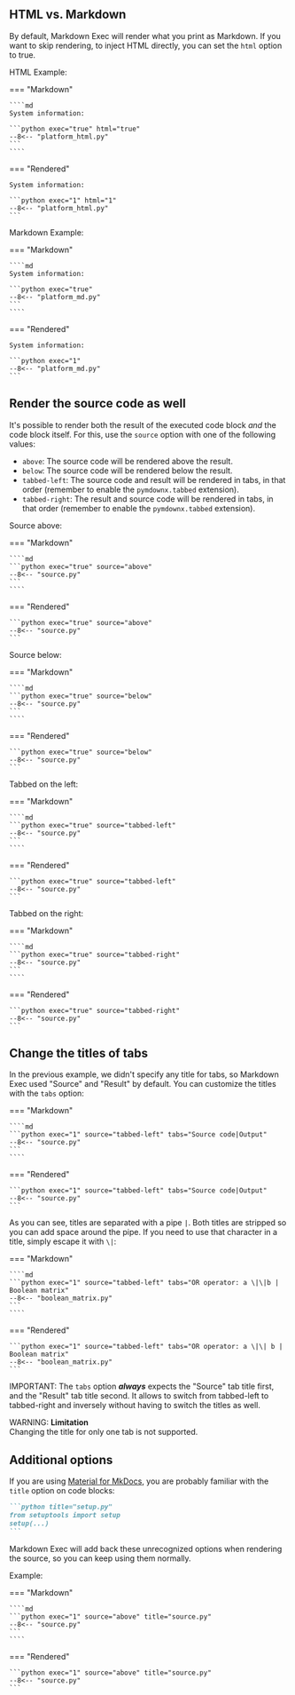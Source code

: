 ## HTML vs. Markdown

By default, Markdown Exec will render what you print as Markdown.
If you want to skip rendering, to inject HTML directly,
you can set the `html` option to true.

HTML Example:

=== "Markdown"

    ````md
    System information:

    ```python exec="true" html="true"
    --8<-- "platform_html.py"
    ```
    ````

=== "Rendered"

    System information:

    ```python exec="1" html="1"
    --8<-- "platform_html.py"
    ```

Markdown Example:

=== "Markdown"

    ````md
    System information:

    ```python exec="true"
    --8<-- "platform_md.py"
    ```
    ````

=== "Rendered"

    System information:

    ```python exec="1"
    --8<-- "platform_md.py"
    ```

## Render the source code as well

It's possible to render both the result of the executed code block
*and* the code block itself. For this, use the `source` option
with one of the following values:

- `above`: The source code will be rendered above the result.
- `below`: The source code will be rendered below the result.
- `tabbed-left`: The source code and result will be rendered in tabs, in that order (remember to enable the `pymdownx.tabbed` extension).
- `tabbed-right`: The result and source code will be rendered in tabs, in that order (remember to enable the `pymdownx.tabbed` extension).

Source above:

=== "Markdown"

    ````md
    ```python exec="true" source="above"
    --8<-- "source.py"
    ```
    ````

=== "Rendered"

    ```python exec="true" source="above"
    --8<-- "source.py"
    ```

Source below:

=== "Markdown"

    ````md
    ```python exec="true" source="below"
    --8<-- "source.py"
    ```
    ````

=== "Rendered"

    ```python exec="true" source="below"
    --8<-- "source.py"
    ```

Tabbed on the left:

=== "Markdown"

    ````md
    ```python exec="true" source="tabbed-left"
    --8<-- "source.py"
    ```
    ````

=== "Rendered"

    ```python exec="true" source="tabbed-left"
    --8<-- "source.py"
    ```

Tabbed on the right:

=== "Markdown"

    ````md
    ```python exec="true" source="tabbed-right"
    --8<-- "source.py"
    ```
    ````

=== "Rendered"

    ```python exec="true" source="tabbed-right"
    --8<-- "source.py"
    ```

## Change the titles of tabs

In the previous example, we didn't specify any title for tabs,
so Markdown Exec used "Source" and "Result" by default.
You can customize the titles with the `tabs` option:

=== "Markdown"

    ````md
    ```python exec="1" source="tabbed-left" tabs="Source code|Output"
    --8<-- "source.py"
    ```
    ````

=== "Rendered"

    ```python exec="1" source="tabbed-left" tabs="Source code|Output"
    --8<-- "source.py"
    ```

As you can see, titles are separated with a pipe `|`. Both titles are stripped
so you can add space around the pipe. If you need to use that character in a title,
simply escape it with `\|`:

=== "Markdown"

    ````md
    ```python exec="1" source="tabbed-left" tabs="OR operator: a \|\|b | Boolean matrix"
    --8<-- "boolean_matrix.py"
    ```
    ````

=== "Rendered"

    ```python exec="1" source="tabbed-left" tabs="OR operator: a \|\| b | Boolean matrix"
    --8<-- "boolean_matrix.py"
    ```

IMPORTANT: The `tabs` option ***always*** expects the "Source" tab title first,
and the "Result" tab title second. It allows to switch from tabbed-left
to tabbed-right and inversely without having to switch the titles as well.


WARNING: **Limitation**  
Changing the title for only one tab is not supported.

## Additional options

If you are using [Material for MkDocs](https://squidfunk.github.io/mkdocs-material/),
you are probably familiar with the `title` option on code blocks:

````md
```python title="setup.py"
from setuptools import setup
setup(...)
```
````

Markdown Exec will add back these unrecognized options
when rendering the source, so you can keep using them normally.

Example:

=== "Markdown"

    ````md
    ```python exec="1" source="above" title="source.py"
    --8<-- "source.py"
    ```
    ````

=== "Rendered"

    ```python exec="1" source="above" title="source.py"
    --8<-- "source.py"
    ```